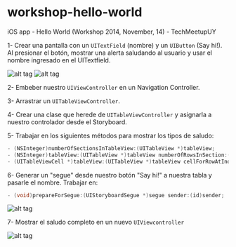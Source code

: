 workshop-hello-world
====================

iOS app - Hello World (Workshop 2014, November, 14) - TechMeetupUY

1- Crear una pantalla con un <code>UITextField</code> (nombre) y un <code>UIButton</code> (Say hi!).
Al presionar el botón, mostrar una alerta saludando al usuario y usar el nombre ingresado en el UITextfield.

![alt tag](http://mitosystech.com/applemvd-resources/images/1.png)
![alt tag](http://mitosystech.com/applemvd-resources/images/2.png)

2- Embeber nuestro <code>UIViewController</code> en un Navigation Controller.

3- Arrastrar un <code>UITableViewController</code>.

4- Crear una clase que herede de <code>UITableViewController</code> y asignarla a nuestro controlador desde el Storyboard.

5- Trabajar en los siguientes métodos para mostrar los tipos de saludo:
```objective-c
- (NSInteger)numberOfSectionsInTableView:(UITableView *)tableView;
- (NSInteger)tableView:(UITableView *)tableView numberOfRowsInSection:(NSInteger)section;
- (UITableViewCell *)tableView:(UITableView *)tableView cellForRowAtIndexPath:(NSIndexPath *)indexPath;
```

6- Generar un "segue" desde nuestro botón "Say hi!" a nuestra tabla y pasarle el nombre.
Trabajar en:
```objective-c
- (void)prepareForSegue:(UIStoryboardSegue *)segue sender:(id)sender;
```

![alt tag](http://mitosystech.com/applemvd-resources/images/3.png)

7- Mostrar el saludo completo en un nuevo <code>UIViewcontroller</code>

![alt tag](http://mitosystech.com/applemvd-resources/images/4.png)
